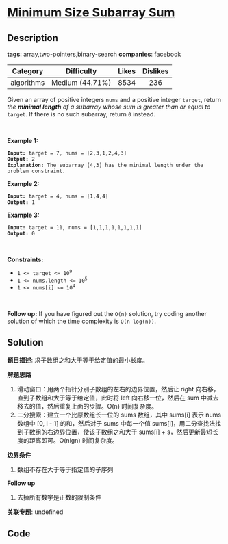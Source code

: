 # [Minimum Size Subarray Sum](https://leetcode.com/problems/minimum-size-subarray-sum/description/)

## Description

**tags**: array,two-pointers,binary-search
**companies**: facebook

| Category | Difficulty | Likes | Dislikes |
| :------: | :--------: | :---: | :------: |
| algorithms | Medium (44.71%) | 8534 | 236 |

<p>Given an array of positive integers <code>nums</code> and a positive integer <code>target</code>, return <em>the <strong>minimal length</strong> of a </em><span data-keyword="subarray-nonempty"><em>subarray</em></span><em> whose sum is greater than or equal to</em> <code>target</code>. If there is no such subarray, return <code>0</code> instead.</p>

<p>&nbsp;</p>
<p><strong class="example">Example 1:</strong></p>

<pre><code><strong>Input:</strong> target = 7, nums = [2,3,1,2,4,3]
<strong>Output:</strong> 2
<strong>Explanation:</strong> The subarray [4,3] has the minimal length under the problem constraint.</code></pre>

<p><strong class="example">Example 2:</strong></p>

<pre><code><strong>Input:</strong> target = 4, nums = [1,4,4]
<strong>Output:</strong> 1</code></pre>

<p><strong class="example">Example 3:</strong></p>

<pre><code><strong>Input:</strong> target = 11, nums = [1,1,1,1,1,1,1,1]
<strong>Output:</strong> 0</code></pre>

<p>&nbsp;</p>
<p><strong>Constraints:</strong></p>

<ul>
	<li><code>1 &lt;= target &lt;= 10<sup>9</sup></code></li>
	<li><code>1 &lt;= nums.length &lt;= 10<sup>5</sup></code></li>
	<li><code>1 &lt;= nums[i] &lt;= 10<sup>4</sup></code></li>
</ul>

<p>&nbsp;</p>
<strong>Follow up:</strong> If you have figured out the <code>O(n)</code> solution, try coding another solution of which the time complexity is <code>O(n log(n))</code>.


## Solution

**题目描述**: 求子数组之和大于等于给定值的最小长度。

**解题思路**

1. 滑动窗口：用两个指针分别子数组的左右的边界位置，然后让 right 向右移，直到子数组和大于等于给定值，此时将 left 向右移一位，然后在 sum 中减去移去的值，然后重复上面的步骤。O(n) 时间复杂度。
2. 二分搜索：建立一个比原数组长一位的 sums 数组，其中 sums[i] 表示 nums 数组中 [0, i - 1] 的和，然后对于 sums 中每一个值 sums[i]，用二分查找法找到子数组的右边界位置，使该子数组之和大于 sums[i] + s，然后更新最短长度的距离即可。O(nlgn) 时间复杂度。

**边界条件**

1. 数组不存在大于等于指定值的子序列

**Follow up**

1. 去掉所有数字是正数的限制条件

**关联专题**: undefined

## Code
